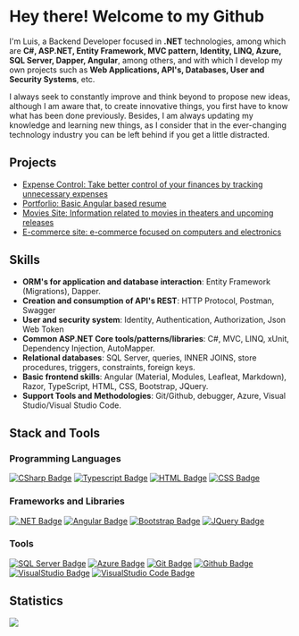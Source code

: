 # Hey there! Welcome to my Github

I'm Luis, a Backend Developer focused in **.NET** technologies, among which are **C#, ASP.NET, Entity Framework, MVC pattern, Identity, LINQ, Azure, SQL Server, Dapper, Angular**, among others, and with which I develop my own projects such as **Web Applications, API's, Databases, User and Security Systems**, etc.

I always seek to constantly improve and think beyond to propose new ideas, although I am aware that, to create innovative things, you first have to know what has been done previously. Besides, I am always updating my knowledge and learning new things, as I consider that in the ever-changing technology industry you can be left behind if you get a little distracted.

## Projects

- [Expense Control: Take better control of your finances by tracking unnecessary expenses](https://github.com/luisjavierluna/ExpenseControl_ASP.NET)
- [Portforlio: Basic Angular based resume](https://github.com/luisjavierluna/Portfolio)
- [Movies Site: Information related to movies in theaters and upcoming releases](https://github.com/luisjavierluna/Movies)
- [E-commerce site: e-commerce focused on computers and electronics](https://github.com/luisjavierluna/Mall)

## Skills

- **ORM's for application and database interaction**: Entity Framework (Migrations), Dapper.
- **Creation and consumption of API's REST**: HTTP Protocol, Postman, Swagger
- **User and security system**: Identity, Authentication, Authorization, Json Web Token
- **Common ASP.NET Core tools/patterns/libraries**: C#, MVC, LINQ, xUnit, Dependency Injection, AutoMapper.
- **Relational databases**: SQL Server, queries, INNER JOINS, store procedures, triggers, constraints, foreign keys.
- **Basic frontend skills**: Angular (Material, Modules, Leafleat, Markdown), Razor, TypeScript, HTML, CSS, Bootstrap, JQuery.
- **Support Tools and Methodologies**: Git/Github, debugger, Azure, Visual Studio/Visual Studio Code. 

## Stack and Tools

### Programming Languages

[![CSharp Badge](https://img.shields.io/badge/-CSharp-68217a?style=for-the-badge&labelColor=white&logo=CSharp&logoColor=68217a)](#)
[![Typescript Badge](https://img.shields.io/badge/-Typescript-007acc?style=for-the-badge&labelColor=white&logo=typescript&logoColor=007acc)](#)
[![HTML Badge](https://img.shields.io/badge/-HTML-e44d26?style=for-the-badge&labelColor=white&logo=HTML5&logoColor=#e44d26)](#)
[![CSS Badge](https://img.shields.io/badge/-CSS-1572b6?style=for-the-badge&labelColor=white&logo=CSS3&logoColor=1572b6)](#)

### Frameworks and Libraries

[![.NET Badge](https://img.shields.io/badge/-.NET-623697?style=for-the-badge&labelColor=white&logo=.NET&logoColor=623697)](#)
[![Angular Badge](https://img.shields.io/badge/-Angular-dd1b16?style=for-the-badge&labelColor=white&logo=Angular&logoColor=dd1b16)](#)
[![Bootstrap Badge](https://img.shields.io/badge/-Bootstrap-7911f7?style=for-the-badge&labelColor=white&logo=Bootstrap&logoColor=7911f7)](#)
[![JQuery Badge](https://img.shields.io/badge/-JQuery-0868ac?style=for-the-badge&labelColor=white&logo=jQuery&logoColor=0868ac)](#)

### Tools

[![SQL Server Badge](https://img.shields.io/badge/-SQLServer-d12625?style=for-the-badge&labelColor=white&logo=MicrosoftSQLServer&logoColor=d12625)](#)
[![Azure Badge](https://img.shields.io/badge/-Azure-0b5dab?style=for-the-badge&labelColor=white&logo=MicrosoftAzure&logoColor=0b5dab)](#)
[![Git Badge](https://img.shields.io/badge/-Git-e94e31?style=for-the-badge&labelColor=white&logo=Git&logoColor=e94e31)](#)
[![Github Badge](https://img.shields.io/badge/-Github-171a1f?style=for-the-badge&labelColor=white&logo=GitHub&logoColor=171a1f)](#)
[![VisualStudio Badge](https://img.shields.io/badge/-VisualStudio-875ab9?style=for-the-badge&labelColor=white&logo=VisualStudio&logoColor=875ab9)](#)
[![VisualStudio Code Badge](https://img.shields.io/badge/-VisualStudioCode-2c8dcf?style=for-the-badge&labelColor=white&logo=VisualStudioCode&logoColor=2c8dcf)](#)

## Statistics

<img src="https://github-readme-stats.vercel.app/api/top-langs?username=luisjavierluna&theme=tokyonight"/>
